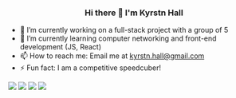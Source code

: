 <h3 align="center">
  Hi there 👋 I'm Kyrstn Hall
</h3>

- 🔭 I’m currently working on a full-stack project with a group of 5
- 🌱 I’m currently learning computer networking and front-end development (JS, React)
- 📫 How to reach me: Email me at kyrstn.hall@gmail.com
- ⚡ Fun fact: I am a competitive speedcuber!

![](https://raw.githubusercontent.com/asiandallas/github-stats/master/generated/overview.svg#gh-dark-mode-only)
![](https://raw.githubusercontent.com/asiandallas/github-stats/master/generated/overview.svg#gh-light-mode-only)
![](https://raw.githubusercontent.com/asiandallas/github-stats/master/generated/languages.svg#gh-dark-mode-only)
![](https://raw.githubusercontent.com/asiandallas/github-stats/master/generated/languages.svg#gh-light-mode-only)

<!--
**asiandallas/asiandallas** is a ✨ _special_ ✨ repository because its `README.md` (this file) appears on your GitHub profile.

Here are some ideas to get you started:

- 🔭 I’m currently working on ...
- 🌱 I’m currently learning ...
- 👯 I’m looking to collaborate on ...
- 🤔 I’m looking for help with ...
- 💬 Ask me about ...
- 📫 How to reach me: ...
- 😄 Pronouns: ...
- ⚡ Fun fact: ...
-->
